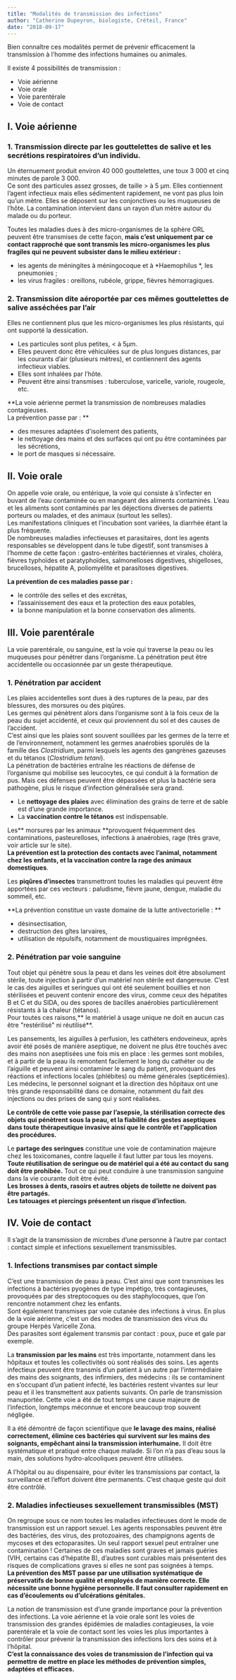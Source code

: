 ```yaml
---
title: "Modalités de transmission des infections"
author: "Catherine Dupeyron, biologiste, Créteil, France"
date: "2018-09-17"
---
```


<div class="teaser"><p>Bien connaître ces modalités permet de prévenir efficacement la transmission à l’homme des infections humaines ou animales.</p></div>

Il existe 4 possibilités de transmission :
- Voie aérienne
- Voie orale
- Voie parentérale
- Voie de contact

## I. Voie aérienne
### 1. Transmission directe par les gouttelettes de salive et les secrétions respiratoires d’un individu.  
Un éternuement produit environ 40 000 gouttelettes, une toux 3 000 et cinq minutes de parole 3 000.  
Ce sont des particules assez grosses, de taille > à 5 µm. Elles contiennent l’agent infectieux mais elles sédimentent rapidement, ne vont pas plus loin qu’un mètre. Elles se déposent sur les conjonctives ou les muqueuses de l’hôte. La contamination intervient dans un rayon d’un mètre autour du malade ou du porteur.

Toutes les maladies dues à  des micro-organismes de la sphère ORL peuvent être transmises de cette façon, **mais c’est uniquement par ce contact rapproché que sont transmis les micro-organismes les plus fragiles qui ne peuvent subsister dans le milieu extérieur :**
- les agents de méningites à méningocoque et à *Haemophilus *, les pneumonies ;
- les virus fragiles : oreillons, rubéole, grippe, fièvres hémorragiques.

### 2. Transmission dite aéroportée par ces mêmes  gouttelettes de salive asséchées par l’air
Elles ne contiennent plus que les micro-organismes les plus résistants, qui ont supporté la dessication.  
- Les particules sont plus petites,  < à 5µm.  
- Elles peuvent donc être véhiculées sur de plus longues distances, par les courants d’air (plusieurs mètres), et contiennent des agents infectieux viables.  
- Elles sont inhalées par l’hôte.  
- Peuvent être ainsi transmises : tuberculose, varicelle, variole, rougeole, etc.

**La voie aérienne permet la transmission de nombreuses maladies contagieuses.  
La prévention passe par : **
- des mesures adaptées d'isolement des patients,
- le nettoyage des mains et des surfaces qui ont pu être contaminées par les sécrétions,
- le port de masques si nécessaire.

## II. Voie orale
On appelle voie orale, ou entérique, la voie qui consiste à s’infecter en buvant de l’eau contaminée ou en mangeant des aliments contaminés. L’eau et les aliments sont contaminés par les déjections diverses de patients porteurs ou malades, et des animaux (surtout les selles).  
Les manifestations cliniques et l’incubation sont variées, la diarrhée étant la plus fréquente.  
De nombreuses maladies infectieuses et parasitaires, dont les agents responsables se développent dans le tube digestif, sont transmises à l’homme de cette façon :
gastro-entérites bactériennes et virales, choléra, fièvres typhoïdes et paratyphoïdes, salmonelloses digestives, shigelloses, brucelloses, hépatite A, poliomyélite et parasitoses digestives.

**La prévention de ces maladies passe par :**
-  le contrôle des selles et des excrétas, 
- l’assainissement des eaux et la protection des eaux potables, 
- la bonne manipulation et la bonne conservation des aliments.

## III. Voie parentérale
La voie parentérale, ou sanguine, est la voie qui traverse la peau ou les muqueuses pour pénétrer dans l’organisme. La pénétration peut être accidentelle ou occasionnée par un geste thérapeutique.

### 1. Pénétration par accident
Les plaies accidentelles sont dues à des ruptures de la peau, par des blessures, des morsures ou des piqûres.  
Les germes qui pénètrent alors dans l’organisme sont à la fois ceux de la peau du sujet accidenté, et ceux qui proviennent du sol et des causes de l’accident.  
C’est ainsi que les plaies sont souvent souillées par les germes de la terre et de l’environnement, notamment les germes anaérobies sporulés de la famille des *Clostridium*, parmi lesquels les agents des gangrènes gazeuses et du tétanos (*Clostridium tetani*).  
La pénétration de bactéries entraîne les réactions de défense de l’organisme qui mobilise ses leucocytes, ce qui conduit à la formation de pus. Mais ces défenses peuvent être dépassées et plus la bactérie sera pathogène,  plus le risque d’infection généralisée sera grand.

- Le **nettoyage des plaies** avec élimination des grains de terre et de sable est d’une grande importance.  
- La **vaccination contre le tétanos** est indispensable.

Les** morsures par les animaux **provoquent fréquemment des contaminations, pasteurelloses, infections à anaérobies, rage (très grave, voir article sur le site).  
**La prévention est la protection des contacts avec l’animal, notamment chez les enfants, et la vaccination contre la rage des animaux domestiques**.

Les **piqûres d’insectes** transmettront toutes les maladies qui peuvent être apportées par ces vecteurs : paludisme, fièvre jaune, dengue, maladie du sommeil, etc.

**La prévention constitue un vaste domaine de la lutte antivectorielle : **
- désinsectisation, 
- destruction des gîtes larvaires, 
- utilisation de répulsifs, notamment de moustiquaires imprégnées.

### 2. Pénétration par voie sanguine
Tout objet qui pénètre sous la peau et dans les veines doit être absolument stérile, toute injection à partir d’un matériel non stérile est dangereuse. C’est le cas des aiguilles et seringues qui ont été seulement bouillies et non stérilisées et peuvent contenir encore des virus, comme ceux des hépatites B et C et du SIDA, ou des spores de bacilles anaérobies particulièrement résistants à la chaleur (tétanos).  
Pour toutes ces raisons,** le matériel à usage unique ne doit en aucun cas être "restérilisé" ni réutilisé**.

Les pansements, les aiguilles à perfusion, les cathéters endoveineux, après avoir été posés de manière aseptique, ne doivent ne plus être touchés avec des mains non aseptisées une fois mis en place : les germes sont mobiles, et à partir de la peau ils remontent facilement le long du cathéter ou de l’aiguille et peuvent ainsi contaminer le sang du patient, provoquant des réactions et infections locales (phlébites) ou même générales (septicémies).  
Les médecins, le personnel soignant et la direction des hôpitaux ont une très grande responsabilité dans ce domaine, notamment du fait  des injections ou des prises de sang qui y sont réalisées.

**Le contrôle de cette voie passe par l’asepsie, la stérilisation correcte des objets qui pénètrent sous la peau, et la fiabilité des gestes aseptiques dans toute thérapeutique invasive ainsi que le contrôle et l’application des procédures.**

Le **partage des seringues** constitue une voie de contamination majeure chez les toxicomanes, contre laquelle il faut lutter par tous les moyens.  
**Toute réutilisation de seringue ou de matériel qui a été au contact du sang doit être prohibée.**
Tout ce qui peut conduire à une transmission sanguine dans la vie courante doit être évité.  
**Les brosses à dents, rasoirs et autres objets de toilette ne doivent pas être partagés.  
Les tatouages et piercings présentent un risque d’infection.**

## IV. Voie de contact
Il s’agit de la transmission de microbes d’une personne à l’autre par contact : contact simple et infections sexuellement transmissibles.  
### 1. Infections transmises par contact simple
C’est une transmission de peau à peau. C’est ainsi que sont transmises les infections à bactéries pyogènes de type impétigo, très contagieuses, provoquées par des streptocoques ou des staphylocoques, que l’on rencontre notamment chez les enfants.  
Sont également transmises par voie cutanée des infections à virus. En plus de la voie aérienne, c’est un des modes de transmission des virus du groupe Herpès Varicelle Zona.  
Des parasites sont également transmis par contact : poux, puce et gale par exemple.

La **transmission par les mains** est très importante, notamment dans les hôpitaux et toutes les collectivités où sont réalisés des soins. Les agents infectieux peuvent être transmis d’un patient à un autre par l’intermédiaire des mains des soignants, des infirmiers, des médecins : ils se contaminent en s’occupant d’un patient infecté, les bactéries restent vivantes sur leur peau et il les transmettent aux patients suivants. On parle de transmission manuportée. Cette voie a été de tout temps une cause majeure de l’infection, longtemps méconnue et encore beaucoup trop souvent négligée.

Il a été démontré de façon scientifique que **le lavage des mains, réalisé correctement, élimine ces bactéries qui survivent sur les mains des soignants, empêchant ainsi la transmission interhumaine.** Il doit être systématique et pratiqué entre chaque malade. Si l’on n’a pas d’eau sous la main, des solutions hydro-alcooliques peuvent être utilisées.

A l’hôpital ou au dispensaire, pour éviter les transmissions par contact, la surveillance et l’effort doivent être permanents. C’est chaque geste qui doit être contrôlé. 

### 2. Maladies infectieuses sexuellement transmissibles (MST)
On regroupe sous ce nom toutes les maladies infectieuses dont le mode de transmission est un rapport sexuel. Les agents responsables peuvent être des bactéries, des virus, des protozoaires, des champignons agents de mycoses et des ectoparasites. Un seul rapport sexuel peut entraîner une contamination !
Certaines de ces maladies sont graves et jamais guéries (VIH, certains cas d’hépatite B), d’autres sont curables mais présentent des risques de complications graves si elles ne sont pas soignées à temps.  
**La prévention des MST passe par une utilisation systématique de préservatifs de bonne qualité et employés de manière correcte. Elle nécessite une bonne hygiène personnelle. Il faut consulter rapidement en cas d’écoulements ou d’ulcérations génitales.**

La notion de transmission est d’une grande importance pour la prévention des infections. La voie aérienne et la voie orale sont les voies de transmission des grandes épidémies de maladies contagieuses, la voie parentérale et la voie de contact sont les voies les plus importantes à contrôler pour prévenir la transmission des infections lors des soins et à l’hôpital.  
**C’est la connaissance des voies de transmission de l’infection qui va permettre de mettre en place les méthodes de prévention simples, adaptées et efficaces.**